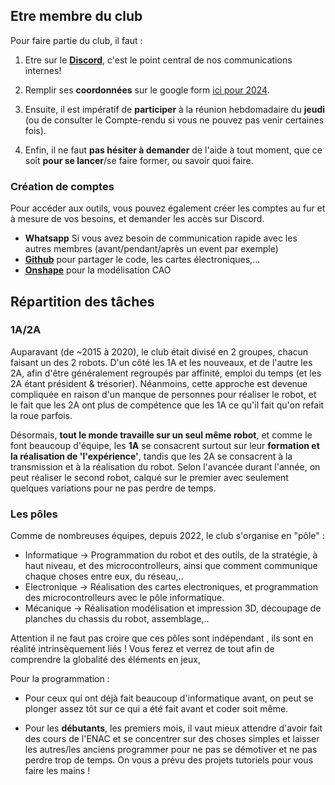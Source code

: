 ## Etre membre du club

Pour faire partie du club, il faut :
1. Etre sur le **[Discord](https://discord.com/invite/7sPZFxb)**, c'est le point central de nos communications internes!

1. Remplir ses **coordonnées** sur le google form [ici pour 2024](https://docs.google.com/forms/d/e/1FAIpQLSdatJGEQBnEPTqi0qsnMXBmfnNNL4iHKDigHQGw1pEdLLsQVQ/viewform?usp=sf_link).

1. Ensuite, il est impératif de **participer** à la réunion hebdomadaire du **jeudi** (ou de consulter le Compte-rendu si vous ne pouvez pas venir certaines fois).
1. Enfin, il ne faut **pas hésiter à demander** de l'aide à tout moment, que ce soit **pour se lancer**/se faire former, ou savoir quoi faire. 

<!-- 1. Selon ce qui est adopté cette année, on utilisera un systéme de **Gestion de Projet** (Postit, Trello, ...) pour avoir les tâches en cours et ainsi savoir qui travaille sur quoi.
    + Par exemple, réaliser le cahier des charges, modéliser la base roulante, ...  -->

### Création de comptes
Pour accéder aux outils, vous pouvez également créer les comptes au fur et à mesure de vos besoins, et demander les accès sur Discord.
+ **Whatsapp** Si vous avez besoin de communication rapide avec les autres membres (avant/pendant/après un event par exemple)
+ [**Github**](https://github.com/ENACRobotique) pour partager le code, les cartes électroniques,...
+ [**Onshape**](https://www.onshape.com/en/education/sign-up) pour la modélisation CAO

## Répartition des tâches

### 1A/2A

Auparavant (de ~2015 à 2020), le club était divisé en 2 groupes, chacun faisant un des 2 robots.
D'un côté les 1A et les nouveaux, et de l'autre les 2A, afin d'être généralement regroupés par affinité, emploi du temps (et les 2A étant président & trésorier). Néanmoins, cette approche est devenue compliquée en raison d'un manque de personnes pour réaliser le robot, et le fait que les 2A ont plus de compétence que les 1A ce qu'il fait qu'on refait la roue parfois. 

Désormais, **tout le monde travaille sur un seul même robot**, et comme le font beaucoup d'équipe, les **1A** se consacrent surtout sur leur **formation et la réalisation de 'l'expérience'**, tandis que les 2A se consacrent à la transmission et à la réalisation du robot. Selon l'avancée durant l'année, on peut réaliser le second robot, calqué sur le premier avec seulement quelques variations pour ne pas perdre de temps.

### Les pôles

Comme de nombreuses équipes, depuis 2022, le club s'organise en "pôle" : 
+ Informatique -> Programmation du robot et des outils, de la stratégie, à haut niveau, et des microcontrolleurs, ainsi que comment communique chaque choses entre eux, du réseau,..
+ Electronique -> Réalisation des cartes electroniques, et programmation des microcontrolleurs avec le pôle informatique.
+ Mécanique -> Réalisation modélisation et impression 3D, découpage de planches du chassis du robot, assemblage,..

Attention il ne faut pas croire que ces pôles sont indépendant , ils sont en réalité intrinsèquement liés ! Vous ferez et verrez de tout afin de comprendre la globalité des éléments en jeux,

Pour la programmation : 
+ Pour ceux qui ont déjà fait beaucoup d'informatique avant, on peut se plonger assez tôt sur ce qui a été fait avant et coder soit même.

+ Pour les **débutants**, les premiers mois, il vaut mieux attendre d'avoir fait des cours de l'ENAC et se concentrer sur des choses simples et laisser les autres/les anciens programmer pour ne pas se démotiver et ne pas perdre trop de temps. On vous a prévu des projets tutoriels pour vous faire les mains !